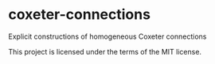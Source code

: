# coxeter-connections
Explicit constructions of homogeneous Coxeter connections

This project is licensed under the terms of the MIT license.